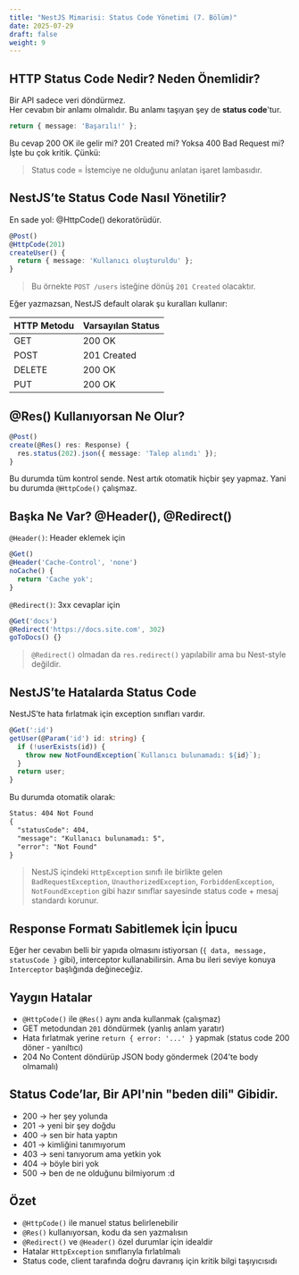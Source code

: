 ```yaml
---
title: "NestJS Mimarisi: Status Code Yönetimi (7. Bölüm)"
date: 2025-07-29
draft: false
weight: 9
---
```




## HTTP Status Code Nedir? Neden Önemlidir?

Bir API sadece veri döndürmez.  
Her cevabın bir anlamı olmalıdır. Bu anlamı taşıyan şey de **status code**'tur.

```ts
return { message: 'Başarılı!' };
```

Bu cevap 200 OK ile gelir mi? 201 Created mi? Yoksa 400 Bad Request mi?
İşte bu çok kritik. Çünkü:

> Status code = İstemciye ne olduğunu anlatan işaret lambasıdır.

## NestJS’te Status Code Nasıl Yönetilir?

En sade yol: @HttpCode() dekoratörüdür.

```ts
@Post()
@HttpCode(201)
createUser() {
  return { message: 'Kullanıcı oluşturuldu' };
}
```
> Bu örnekte `POST /users` isteğine dönüş `201 Created` olacaktır.

Eğer yazmazsan, NestJS default olarak şu kuralları kullanır:

| HTTP Metodu | Varsayılan Status |
| ----------- | ----------------- |
| GET         | 200 OK            |
| POST        | 201 Created       |
| DELETE      | 200 OK            |
| PUT         | 200 OK            |


## @Res() Kullanıyorsan Ne Olur?

```ts
@Post()
create(@Res() res: Response) {
  res.status(202).json({ message: 'Talep alındı' });
}
```

Bu durumda tüm kontrol sende. Nest artık otomatik hiçbir şey yapmaz.
Yani bu durumda `@HttpCode()` çalışmaz.

## Başka Ne Var? @Header(), @Redirect()

`@Header()`: Header eklemek için

```ts
@Get()
@Header('Cache-Control', 'none')
noCache() {
  return 'Cache yok';
}
```

`@Redirect()`: 3xx cevaplar için

```ts
@Get('docs')
@Redirect('https://docs.site.com', 302)
goToDocs() {}
```
> `@Redirect()` olmadan da `res.redirect()` yapılabilir ama bu Nest-style değildir.


## NestJS’te Hatalarda Status Code

NestJS’te hata fırlatmak için exception sınıfları vardır.

```ts
@Get(':id')
getUser(@Param('id') id: string) {
  if (!userExists(id)) {
    throw new NotFoundException(`Kullanıcı bulunamadı: ${id}`);
  }
  return user;
}
```
Bu durumda otomatik olarak:

```txt
Status: 404 Not Found
{
  "statusCode": 404,
  "message": "Kullanıcı bulunamadı: 5",
  "error": "Not Found"
}
```

> NestJS içindeki `HttpException` sınıfı ile birlikte gelen `BadRequestException`, `UnauthorizedException`, `ForbiddenException`, `NotFoundException` gibi hazır sınıflar sayesinde status code + mesaj standardı korunur.

## Response Formatı Sabitlemek İçin İpucu

Eğer her cevabın belli bir yapıda olmasını istiyorsan (`{ data, message, statusCode }` gibi), interceptor kullanabilirsin.
Ama bu ileri seviye konuya `Interceptor` başlığında değineceğiz.


## Yaygın Hatalar

- `@HttpCode()` ile `@Res()` aynı anda kullanmak (çalışmaz)
- GET metodundan `201` döndürmek (yanlış anlam yaratır)
- Hata fırlatmak yerine `return { error: '...' }` yapmak (status code 200 döner - yanıltıcı)
- 204 No Content döndürüp JSON body göndermek (204’te body olmamalı)


## Status Code’lar, Bir API'nin "beden dili" Gibidir.

- 200 -> her şey yolunda
- 201 -> yeni bir şey doğdu
- 400 -> sen bir hata yaptın
- 401 -> kimliğini tanımıyorum
- 403 -> seni tanıyorum ama yetkin yok
- 404 -> böyle biri yok
- 500 -> ben de ne olduğunu bilmiyorum :d

## Özet

- `@HttpCode()` ile manuel status belirlenebilir
- `@Res()` kullanıyorsan, kodu da sen yazmalısın
- `@Redirect()` ve `@Header()` özel durumlar için idealdir
- Hatalar `HttpException` sınıflarıyla fırlatılmalı
- Status code, client tarafında doğru davranış için kritik bilgi taşıyıcısıdı